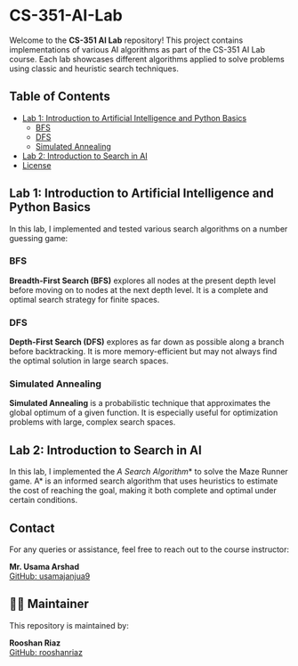 # CS-351-AI-Lab

Welcome to the **CS-351 AI Lab** repository! This project contains implementations of various AI algorithms as part of the CS-351 AI Lab course. Each lab showcases different algorithms applied to solve problems using classic and heuristic search techniques.

## Table of Contents

- [Lab 1: Introduction to Artificial Intelligence and Python Basics](#lab-1-introduction-to-artificial-intelligence-and-python-basics)
  - [BFS](#bfs)
  - [DFS](#dfs)
  - [Simulated Annealing](#simulated-annealing)
- [Lab 2: Introduction to Search in AI](#lab-2-introduction-to-search-in-ai)
- [License](#license)

## Lab 1: Introduction to Artificial Intelligence and Python Basics

In this lab, I implemented and tested various search algorithms on a number guessing game:

### BFS

**Breadth-First Search (BFS)** explores all nodes at the present depth level before moving on to nodes at the next depth level. It is a complete and optimal search strategy for finite spaces.

### DFS

**Depth-First Search (DFS)** explores as far down as possible along a branch before backtracking. It is more memory-efficient but may not always find the optimal solution in large search spaces.

### Simulated Annealing

**Simulated Annealing** is a probabilistic technique that approximates the global optimum of a given function. It is especially useful for optimization problems with large, complex search spaces.

## Lab 2: Introduction to Search in AI

In this lab, I implemented the **A* Search Algorithm** to solve the Maze Runner game. A* is an informed search algorithm that uses heuristics to estimate the cost of reaching the goal, making it both complete and optimal under certain conditions.

## Contact

For any queries or assistance, feel free to reach out to the course instructor:

**Mr. Usama Arshad**  
[GitHub: usamajanjua9](https://github.com/usamajanjua9)

## 🙋‍♂️ Maintainer

This repository is maintained by:

**Rooshan Riaz**  
[GitHub: rooshanriaz](https://github.com/rooshanriaz)
